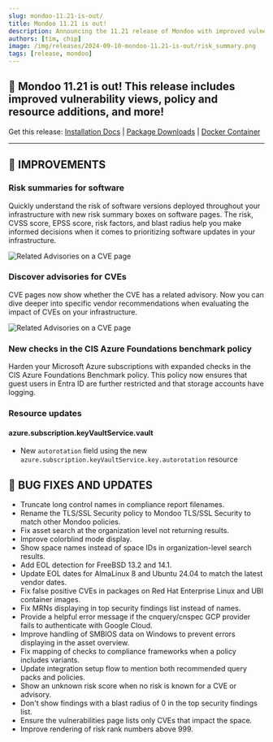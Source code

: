 ```yaml
---
slug: mondoo-11.21-is-out/
title: Mondoo 11.21 is out!
description: Announcing the 11.21 release of Mondoo with improved vulnerability views, policy and resource additions, and more!
authors: [tim, chip]
image: /img/releases/2024-09-10-mondoo-11.21-is-out/risk_summary.png
tags: [release, mondoo]
---
```


## 🥳 Mondoo 11.21 is out! This release includes improved vulnerability views, policy and resource additions, and more!

Get this release: [Installation Docs](https://mondoo.com/docs/cnspec/) | [Package Downloads](https://releases.mondoo.com/cnspec/) | [Docker Container](https://hub.docker.com/r/mondoo/cnspec)

---

## 🧹 IMPROVEMENTS

### Risk summaries for software

Quickly understand the risk of software versions deployed throughout your infrastructure with new risk summary boxes on software pages. The risk, CVSS score, EPSS score, risk factors, and blast radius help you make informed decisions when it comes to prioritizing software updates in your infrastructure.

![Related Advisories on a CVE page](/img/releases/2024-09-10-mondoo-11.21-is-out/risk_summary.png)

### Discover advisories for CVEs

CVE pages now show whether the CVE has a related advisory. Now you can dive deeper into specific vendor recommendations when evaluating the impact of CVEs on your infrastructure.

![Related Advisories on a CVE page](/img/releases/2024-09-10-mondoo-11.21-is-out/related_advisory.png)

### New checks in the CIS Azure Foundations benchmark policy

Harden your Microsoft Azure subscriptions with expanded checks in the CIS Azure Foundations Benchmark policy. This policy now ensures that guest users in Entra ID are further restricted and that storage accounts have logging.

### Resource updates

#### azure.subscription.keyVaultService.vault

- New `autorotation` field using the new `azure.subscription.keyVaultService.key.autorotation` resource

## 🐛 BUG FIXES AND UPDATES

- Truncate long control names in compliance report filenames.
- Rename the TLS/SSL Security policy to Mondoo TLS/SSL Security to match other Mondoo policies.
- Fix asset search at the organization level not returning results.
- Improve colorblind mode display.
- Show space names instead of space IDs in organization-level search results.
- Add EOL detection for FreeBSD 13.2 and 14.1.
- Update EOL dates for AlmaLinux 8 and Ubuntu 24.04 to match the latest vendor dates.
- Fix false positive CVEs in packages on Red Hat Enterprise Linux and UBI container images.
- Fix MRNs displaying in top security findings list instead of names.
- Provide a helpful error message if the cnquery/cnspec GCP provider fails to authenticate with Google Cloud.
- Improve handling of SMBIOS data on Windows to prevent errors displaying in the asset overview.
- Fix mapping of checks to compliance frameworks when a policy includes variants.
- Update integration setup flow to mention both recommended query packs and policies.
- Show an unknown risk score when no risk is known for a CVE or advisory.
- Don't show findings with a blast radius of 0 in the top security findings list.
- Ensure the vulnerabilities page lists only CVEs that impact the space.
- Improve rendering of risk rank numbers above 999.
